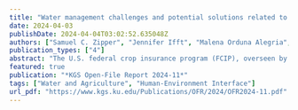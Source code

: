 ```yaml
---
title: "Water management challenges and potential solutions related to the U.S. federal crop insurance program"
date: 2024-04-03
publishDate: 2024-04-04T03:02:52.635048Z
authors: ["Samuel C. Zipper", "Jennifer Ifft", "Malena Orduna Alegria", "James J. Butler", "Landon T. Marston", "Qiuyun Yu", "Susan Metzger"]
publication_types: ["4"]
abstract: "The U.S. federal crop insurance program (FCIP), overseen by the U.S. Department of Agriculture Risk Management Agency (USDA RMA), is intended to provide economic stability to U.S. agriculture by providing indemnities to farmers to compensate for losses due to unexpected declines in crop yields, prices, or both. Crop insurance use has increased dramatically over the nearly 100 years since the start of the program, with accelerating widespread usage over the past 30 years, and currently covers approximately 74% of the total potentially insurable crop liability (USDA ERS, 2023). Given the substantial yield and price risk faced by agricultural producers, crop insurance can influence farm production and financing decisions. However, since crop insurance is focused on financial protection and economic stability, its implementation could be at odds with other societal goals, such as water conservation actions. In heavily irrigated agricultural settings, such as the U.S. High Plains aquifer, this suggests that water conservation actions must be compatible with the crop insurance program. To support this effort, we organized a Crop Insurance and Water Management Summit in January 2024 with the goal of identifying research, education, data, and policy needs that could facilitate agricultural water conservation efforts aligned with current or potentially modified crop insurance programs. The summit had 35 participants, comprising representatives of producer, feedyard, research, policy, groundwater management, and extension communities within the state of Kansas. During and after the summit, we identified 10 challenges at the intersection of crop insurance and water management. This report describes each challenge, along with potential solutions, next steps, and obstacles, to provide guidance on potential research, education, data, and policy actions that could help advance water conservation efforts."
featured: true
publication: "*KGS Open-File Report 2024-11*"
tags: ["Water and Agriculture", "Human-Environment Interface"]
url_pdf: "https://www.kgs.ku.edu/Publications/OFR/2024/OFR2024-11.pdf"
---
```


